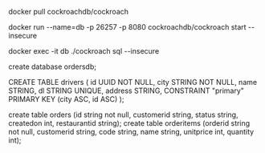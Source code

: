 
docker pull cockroachdb/cockroach 

docker run --name=db -p 26257 -p 8080 cockroachdb/cockroach start --insecure

docker exec -it db ./cockroach sql --insecure

create database ordersdb;


CREATE TABLE drivers (
    id UUID NOT NULL,
    city STRING NOT NULL,
    name STRING,
    dl STRING UNIQUE,
    address STRING,
    CONSTRAINT "primary" PRIMARY KEY (city ASC, id ASC)
);


create table orders (id string not null, customerid string, status string, createdon int, restaurantid string);
create table orderitems (orderid string not null, customerid string, code string, name string, unitprice int, quantity int); 